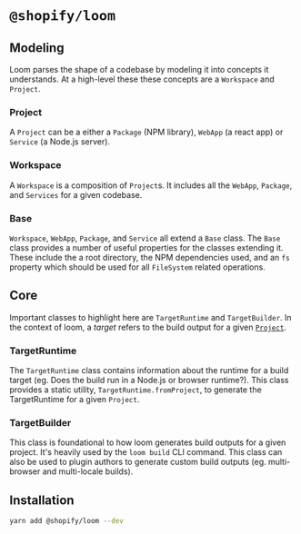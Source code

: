 # `@shopify/loom`

## Modeling

Loom parses the shape of a codebase by modeling it into concepts it understands. At a high-level these these concepts are a `Workspace` and `Project`.

### Project

A `Project` can be a either a `Package` (NPM library), `WebApp` (a react app) or `Service` (a Node.js server).

### Workspace

A `Workspace` is a composition of `Project`s. It includes all the `WebApp`, `Package`, and `Services` for a given codebase.

### Base

`Workspace`, `WebApp`, `Package`, and `Service` all extend a `Base` class. The `Base` class provides a number of useful properties for the classes extending it. These include the a root directory, the NPM dependencies used, and an `fs` property which should be used for all `FileSystem` related operations.

## Core

Important classes to highlight here are `TargetRuntime` and `TargetBuilder`. In the context of loom, a _target_ refers to the build output for a given [`Project`](#project).

### TargetRuntime

The `TargetRuntime` class contains information about the runtime for a build target (eg. Does the build run in a Node.js or browser runtime?). This class provides a static utility, `TargetRuntime.fromProject`, to generate the TargetRuntime for a given `Project`.

### TargetBuilder

This class is foundational to how loom generates build outputs for a given project. It's heavily used by the `loom build` CLI command. This class can also be used to plugin authors to generate custom build outputs (eg. multi-browser and multi-locale builds).

## Installation

```sh
yarn add @shopify/loom --dev
```
